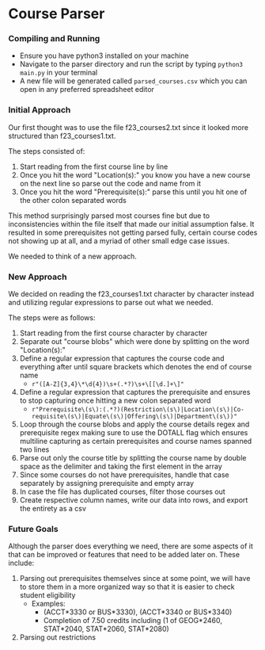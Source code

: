 # Course Parser

### Compiling and Running

-   Ensure you have python3 installed on your machine
-   Navigate to the parser directory and run the script by typing `python3 main.py` in your terminal
-   A new file will be generated called `parsed_courses.csv` which you can open in any preferred spreadsheet editor

### Initial Approach

Our first thought was to use the file f23_courses2.txt since it looked more structured than f23_courses1.txt.

The steps consisted of:
1. Start reading from the first course line by line
2. Once you hit the word "Location(s):" you know you have a new course on the next line so parse out the code and name from it
3. Once you hit the word "Prerequisite(s):" parse this until you hit one of the other colon separated words

This method surprisingly parsed most courses fine but due to inconsistencies within the file itself that made our initial assumption false. It resulted in some prerequisites not getting parsed fully, certain course codes not showing up at all, and a myriad of other small edge case issues.

We needed to think of a new approach.

### New Approach

We decided on reading the f23_courses1.txt character by character instead and utilizing regular expressions to parse out what we needed.

The steps were as follows:

1. Start reading from the first course character by character
2. Separate out "course blobs" which were done by splitting on the word "Location(s):"
3. Define a regular expression that captures the course code and everything after until square brackets which denotes the end of course name
    - `r"([A-Z]{3,4}\*\d{4})\s+(.*?)\s+\[[\d.]+\]"`
4. Define a regular expression that captures the prerequisite and ensures to stop capturing once hitting a new colon separated word
    - `r"Prerequisite\(s\):(.*?)(Restriction\(s\)|Location\(s\)|Co-requisite\(s\)|Equate\(s\)|Offering\(s\)|Department\(s\))"`
5. Loop through the course blobs and apply the course details regex and prerequisite regex making sure to use the DOTALL flag which ensures multiline capturing as certain prerequisites and course names spanned two lines
6. Parse out only the course title by splitting the course name by double space as the delimiter and taking the first element in the array
7. Since some courses do not have prerequisites, handle that case separately by assigning prerequisite and empty array
8. In case the file has duplicated courses, filter those courses out
9. Create respective column names, write our data into rows, and export the entirety as a csv

### Future Goals

Although the parser does everything we need, there are some aspects of it that can be improved or features that need to be added later on. These include:

1.  Parsing out prerequisites themselves since at some point, we will have to store them in a more organized way so that it is easier to check student eligibility
    -   Examples:
        -   (ACCT\*3330 or BUS\*3330), (ACCT\*3340 or BUS\*3340)
        -   Completion of 7.50 credits including (1 of GEOG\*2460, STAT\*2040, STAT\*2060, STAT\*2080)
2.  Parsing out restrictions
